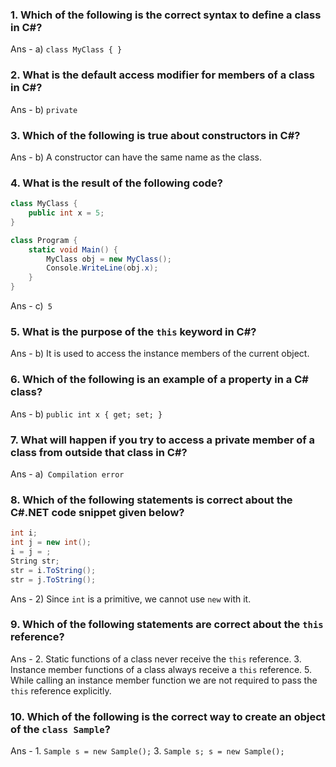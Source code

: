 ### **1. Which of the following is the correct syntax to define a class in C#?**

 Ans -  a) `class MyClass { }`
 



### **2. What is the default access modifier for members of a class in C#?**

Ans -  b) `private`




### **3. Which of the following is true about constructors in C#?**

Ans -  b) A constructor can have the same name as the class.




### **4. What is the result of the following code?**

```csharp
class MyClass {
    public int x = 5;
}

class Program {
    static void Main() {
        MyClass obj = new MyClass();
        Console.WriteLine(obj.x);
    }
}

```

Ans - c)` 5`




### **5. What is the purpose of the `this` keyword in C#?**

Ans -  b) It is used to access the instance members of the current object.




### **6. Which of the following is an example of a property in a C# class?**

Ans -  b) `public int x { get; set; }`




### **7. What will happen if you try to access a private member of a class from outside that class in C#?**

Ans -  a)` Compilation error`




### **8. Which of the following statements is correct about the C#.NET code snippet given below?**

```csharp
int i;
int j = new int();
i = j = ;
String str;
str = i.ToString();
str = j.ToString();

```


Ans - 2) Since `int` is a primitive, we cannot use `new` with it.




### **9. Which of the following statements are correct about the `this` reference?**

Ans -  2. Static functions of a class never receive the `this` reference.
       3. Instance member functions of a class always receive a `this` reference.
       5. While calling an instance member function we are not required to pass the `this` reference explicitly.



### **10. Which of the following is the correct way to create an object of the `class Sample`?**

Ans -  1. `Sample s = new Sample();`
       3. `Sample s; s = new Sample();`
